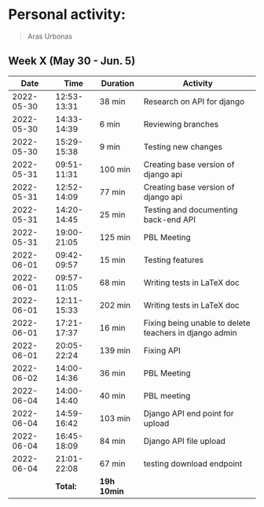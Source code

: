 # Personal activity:
> Aras Urbonas

## Week X (May 30 - Jun. 5)

| **Date**  | **Time**      | **Duration**  | **Activity** |
| --------  | ------------- | ------------  | ------------ |
| 2022-05-30 | 12:53-13:31 | 38 min | Research on API for django |
| 2022-05-30 | 14:33-14:39 | 6 min | Reviewing branches |
| 2022-05-30 | 15:29-15:38 | 9 min | Testing new changes |
| 2022-05-31 | 09:51-11:31 | 100 min | Creating base version of django api |
| 2022-05-31 | 12:52-14:09 | 77 min | Creating base version of django api |
| 2022-05-31 | 14:20-14:45 | 25 min | Testing and documenting back-end API |
| 2022-05-31 | 19:00-21:05 | 125 min | PBL Meeting |
| 2022-06-01 | 09:42-09:57 | 15 min | Testing features |
| 2022-06-01 | 09:57-11:05 | 68 min | Writing tests in LaTeX doc |
| 2022-06-01 | 12:11-15:33 | 202 min | Writing tests in LaTeX doc |
| 2022-06-01 | 17:21-17:37 | 16 min | Fixing being unable to delete teachers in django admin |
| 2022-06-01 | 20:05-22:24 | 139 min | Fixing API |
| 2022-06-02 | 14:00-14:36 | 36 min | PBL Meeting |
| 2022-06-04 | 14:00-14:40 | 40 min | PBL meeting |
| 2022-06-04 | 14:59-16:42 | 103 min | Django API end point for upload |
| 2022-06-04 | 16:45-18:09 | 84 min | Django API file upload |
| 2022-06-04 | 21:01-22:08 | 67 min | testing download endpoint |
|  | **Total:** | **19h 10min** | |